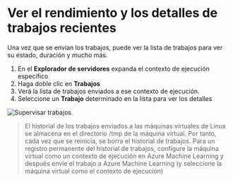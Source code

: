 ---
---
# <a name="view-recent-job-performance-and-details"></a>Ver el rendimiento y los detalles de trabajos recientes
Una vez que se envían los trabajos, puede ver la lista de trabajos para ver su estado, duración y mucho más.

1. En el **Explorador de servidores** expanda el contexto de ejecución específico 
1. Haga doble clic en **Trabajos**
1. Verá la lista de trabajos enviados a ese contexto de ejecución. 
1. Seleccione un **Trabajo** determinado en la lista para ver los detalles

![Supervisar trabajos](media\job-details\monitor-jobs.png)

> El historial de los trabajos enviados a las máquinas virtuales de Linux se almacena en el directorio /tmp de la máquina virtual. Por tanto, cada vez que se reinicia, se borra el historial de trabajos. Para un registro permanente del historial de trabajos, configure la máquina virtual como un contexto de ejecución en Azure Machine Learning y después envíe el trabajo a Azure Machine Learning (y seleccione la máquina virtual como el contexto de ejecución)